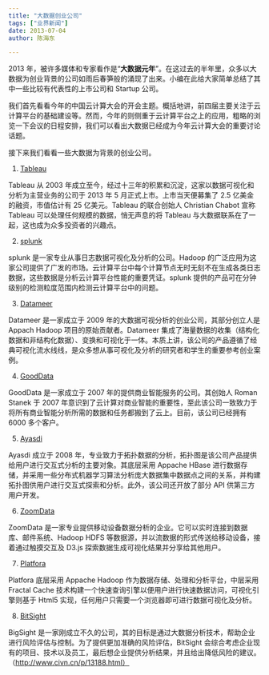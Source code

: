 ```yaml
---
title: "大数据创业公司"
tags: ["业界新闻"]
date: 2013-07-04
author: 陈海东 

---
```


2013 年，被许多媒体和专家看作是“**大数据元年**”。在这过去的半年里，众多以大数据为创业背景的公司如雨后春笋般的涌现了出来。小编在此给大家简单总结了其中一些比较有代表性的上市公司和 Startup 公司。

我们首先看看今年的中国云计算大会的开会主题。概括地讲，前四届主要关注于云计算平台的基础建设等。然而，今年的则侧重于云计算平台之上的应用，粗略的浏览一下会议的日程安排，我们可以看出大数据已经成为今年云计算大会的重要讨论话题。

接下来我们看看一些大数据为背景的创业公司。

1. [Tableau](http://www.tableausoftware.com/)

Tableau 从 2003 年成立至今，经过十三年的积累和沉淀，这家以数据可视化和分析为主营业务的公司于 2013 年 5 月正式上市。上市当天便募集了 2.5 亿美金的融资，市值估计有 25 亿美元。Tableau 的联合创始人 Christian Chabot 宣称 Tableau 可以处理任何规模的数据，悄无声息的将 Tableau 与大数据联系在了一起，这也成为众多投资者的兴趣点。

2. [splunk](http://www.splunk.com/)

splunk 是一家专业从事日志数据可视化及分析的公司。Hadoop 的广泛应用为这家公司提供了广发的市场。云计算平台中每个计算节点无时无刻不在生成各类日志数据，这些数据是分析云计算平台性能的重要凭证。splunk 提供的产品可在分钟级别的检测粒度范围内检测云计算平台中的问题。

3. [Datameer](http://www.datameer.com/)

Datameer 是一家成立于 2009 年的大数据可视分析的创业公司，其部分创立人是 Appach Hadoop 项目的原始贡献者。Datameer 集成了海量数据的收集（结构化数据和非结构化数据）、变换和可视化于一体。本质上讲，该公司的产品遵循了经典可视化流水线线，是众多想从事可视化及分析的研究者和学生的重要参考创业案例。

4. [GoodData](http://www.gooddata.com/)

GoodData 是一家成立于 2007 年的提供商业智能服务的公司。其创始人 Roman Stanek 于 2007 年意识到了云计算对商业智能的重要性，至此该公司一致致力于将所有商业智能分析所需的数据和任务都搬到了云上。目前，该公司已经拥有 6000 多个客户。

5. [Ayasdi](http://www.ayasdi.com/)

Ayasdi 成立于 2008 年，专业致力于拓扑数据的分析，拓扑图是该公司产品提供给用户进行交互式分析的主要对象。其底层采用 Appache HBase 进行数据存储，并采用一些分布式机器学习算法分析庞大数据集中数据点之间的关系，并构建拓扑图供用户进行交互式探索和分析。此外，该公司还开放了部分 API 供第三方用户开发。

6. [ZoomData](http://www.zoomdata.com/)

ZoomData 是一家专业提供移动设备数据分析的企业。它可以实时连接到数据库、邮件系统、Hadoop HDFS 等数据源，并以流数据的形式传送给移动设备，接着通过触摸交互及 D3.js 探索数据生成可视化结果并分享给其他用户。

7. [Platfora](http://www.platfora.com/)

Platfora 底层采用 Appache Hadoop 作为数据存储、处理和分析平台，中层采用 Fractal Cache 技术构建一个快速查询引擎以便用户进行快速数据访问，可视化引擎则基于 Html5 实现，任何用户只需要一个浏览器即可进行数据可视化及分析。

8. [BitSight ](http://www.bitsighttech.com/)

BigSight 是一家刚成立不久的公司，其的目标是通过大数据分析技术，帮助企业进行风险评估与控制。为了提供更加准确的风险评估，BitSight 会综合考虑企业现有的项目、技术以及员工，最后想企业提供分析结果，并且给出降低风险的建议。（http://www.civn.cn/p/13188.html）
